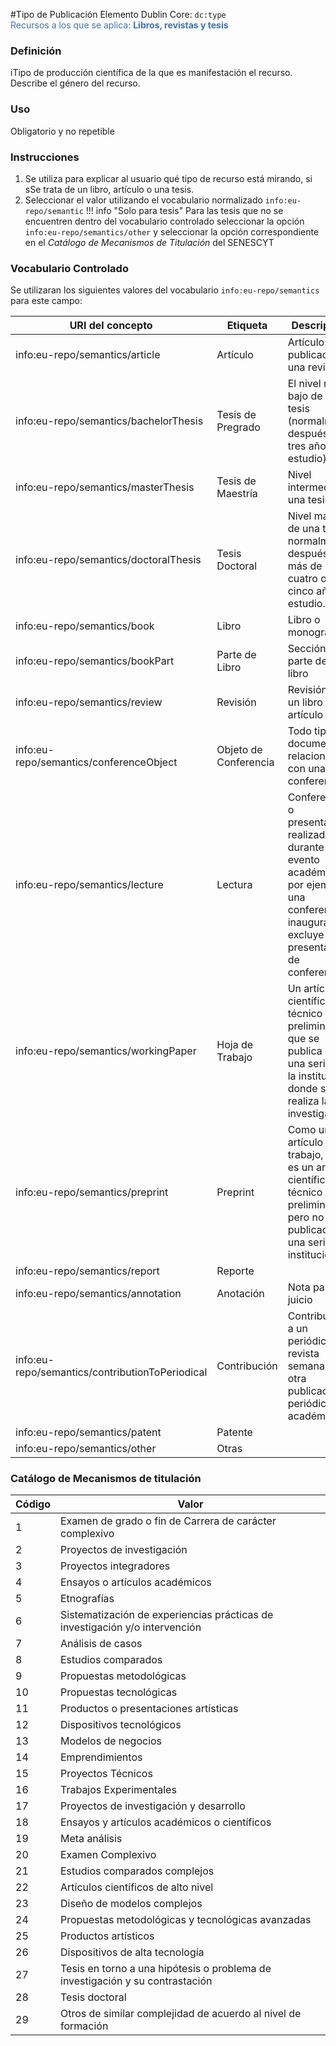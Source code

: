 #Tipo de Publicación
Elemento Dublin Core: `dc:type`  
<span style="color:#3F72AF">Recursos a los que se aplica: __Libros, revistas y tesis__ </span>

### __Definición__
iTipo de producción científica de la que es manifestación el recurso. Describe el género del recurso.  

### __Uso__
Obligatorio y no repetible   

### __Instrucciones__  
1. Se utiliza para explicar al usuario qué tipo de recurso está mirando, si sSe trata de un libro, artículo o una tesis.
2. Seleccionar el valor utilizando el vocabulario normalizado `info:eu-repo/semantic`
!!! info "Solo para tesis"
        Para las tesis que no se encuentren dentro del vocabulario controlado seleccionar la opción `info:eu-repo/semantics/other` y seleccionar la opción correspondiente en el *Catálogo de Mecanismos de Titulación* del SENESCYT  

### **Vocabulario Controlado** 
Se utilizaran los siguientes valores del vocabulario `info:eu-repo/semantics` para este campo:   

| URI del concepto                             |     Etiqueta     |   Descripción                                         |
| -------------------------------------------- | ---------------- |  ---------------------------------------------------- |
|info:eu-repo/semantics/article                | Artículo         |  Artículo publicado en una revista                    |
|info:eu-repo/semantics/bachelorThesis         | Tesis de Pregrado|  El nivel más bajo de una tesis (normalmente después de tres años de estudio). |
|info:eu-repo/semantics/masterThesis           | Tesis de Maestría|  Nivel intermedio de una tesis                        |
|info:eu-repo/semantics/doctoralThesis         | Tesis Doctoral   |  Nivel más alto de una tesis normalmente después de más de cuatro o cinco años de estudio.                |
|info:eu-repo/semantics/book                   | Libro            |  Libro o monografía                                   |
|info:eu-repo/semantics/bookPart               | Parte de Libro   | Sección o parte de un libro                           |
|info:eu-repo/semantics/review                 | Revisión         | Revisión de un libro o artículo                       |
|info:eu-repo/semantics/conferenceObject       | Objeto de Conferencia | Todo tipo de documentos relacionados con una conferencia |
|info:eu-repo/semantics/lecture                | Lectura          | Conferencia o presentación realizada durante un evento académico, por ejemplo, una conferencia inaugural. Se excluye una presentación de conferencia     | 
|info:eu-repo/semantics/workingPaper           | Hoja de Trabajo  | Un artículo científico o técnico preliminar que se publica en una serie de la institución donde se realiza la investigación. |
|info:eu-repo/semantics/preprint               | Preprint         | Como un artículo de trabajo, este es un artículo científico o técnico preliminar, pero no está publicado en una serie institucional   |
|info:eu-repo/semantics/report                 | Reporte          |     |
|info:eu-repo/semantics/annotation             | Anotación        | Nota para un juicio    |
|info:eu-repo/semantics/contributionToPeriodical| Contribución    | Contribución a un periódico, revista semanal u otra publicación periódica no académica.  |
|info:eu-repo/semantics/patent                 | Patente          |     |
|info:eu-repo/semantics/other                  | Otras            |     |  
  
### Catálogo de Mecanismos de titulación
| Código | Valor                                                                   |
| ------ | ----------------------------------------------------------------------- | 
| 1      | Examen de grado o fin de Carrera de carácter complexivo |
| 2      | Proyectos de investigación |
| 3      | Proyectos integradores     |
| 4      | Ensayos o artículos académicos |
| 5      | Etnografías|
| 6      | Sistematización de experiencias prácticas de investigación y/o intervención|
| 7      | Análisis de casos |
| 8      | Estudios comparados|
| 9      | Propuestas metodológicas|
|10      | Propuestas tecnológicas|
|11      |Productos o presentaciones artísticas|
|12      |Dispositivos tecnológicos|
|13      |Modelos de negocios|
|14      |Emprendimientos|
|15      | Proyectos Técnicos|
|16      | Trabajos Experimentales|
|17      | Proyectos de investigación y desarrollo|
|18      | Ensayos y artículos académicos o científicos|
|19      | Meta análisis|
|20      | Examen Complexivo|
|21      | Estudios comparados complejos|
|22      | Artículos científicos de alto nivel|
|23      | Diseño de modelos complejos|
|24      | Propuestas metodológicas y tecnológicas avanzadas|
|25      | Productos artísticos|
|26      | Dispositivos de alta tecnología|
|27      | Tesis en torno a una hipótesis o problema de investigación y su contrastación|
|28      | Tesis doctoral|
|29      | Otros de similar complejidad de acuerdo al nivel de formación|
